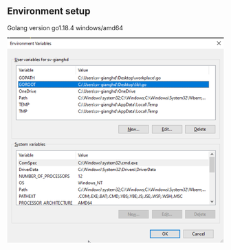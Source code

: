 ## Environment setup
Golang version go1.18.4 windows/amd64

![alt text](./images/project_structure.png)
